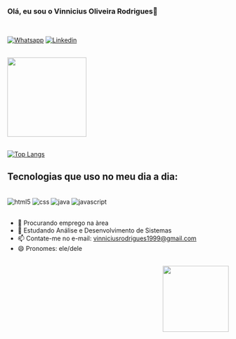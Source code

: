 ### Olá, eu sou o Vinnicius Oliveira Rodrigues👋
<br>

[![Whatsapp](https://img.shields.io/badge/WhatsApp-25D366?style=for-the-badge&logo=whatsapp&logoColor=white)](https://wa.me/13996909702)
[![Linkedin](https://img.shields.io/badge/LinkedIn-0077B5?style=for-the-badge&logo=linkedin&logoColor=white)](https://www.linkedin.com/in/vinnicius-rodrigues-5a373b1a4/)

<br>

<div> 
  <a href="https://github.com/vinniciusrodrigues99">
  <img height="180em" src="https://github-readme-stats.vercel.app/api?username=vinniciusrodrigues99&show_icons=true&theme=dracula">

<br>

<br>

  [![Top Langs](https://github-readme-stats.vercel.app/api/top-langs/?username=vinniciusrodrigues99&hide_progress=false)](https://github.com/vinniciusrodrigues99/github-readme-stats)
 </div>


## Tecnologias que uso no meu dia a dia:
<div style="dispplay: inline_block"><br/>
<img alt="html5" src="https://img.shields.io/badge/HTML5-E34F26?style=for-the-badge&logo=html5&logoColor=white" align = "center">
<img alt="css" src="https://img.shields.io/badge/CSS3-1572B6?style=for-the-badge&logo=css3&logoColor=white" align = "center">
<img alt="java" src="https://img.shields.io/badge/Java-ED8B00?style=for-the-badge&logo=openjdk&logoColor=white" align = "center">
<img alt="javascript" src="https://img.shields.io/badge/JavaScript-F7DF1E?style=for-the-badge&logo=javascript&logoColor=black" align = "center">
</div>
<br/>

- 🔭 Procurando emprego na àrea
- 🌱 Estudando Análise e Desenvolvimento de Sistemas 
- 📫 Contate-me no e-mail: vinniciusrodrigues1999@gmail.com
- 😄 Pronomes: ele/dele

<br/>

<img src="https://media.tenor.com/qnMzDiqQOUgAAAAC/last-of-us2-last-of-us.gif" align ="right" height="150px">
